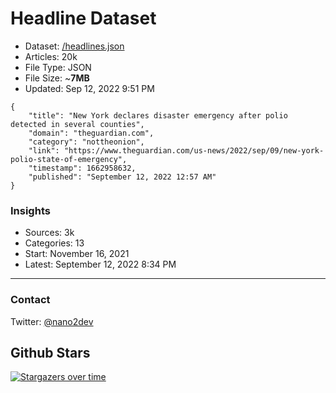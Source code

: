 # Headline Dataset

- Dataset: [/headlines.json](https://raw.githubusercontent.com/fwd/news/master/headlines.json) 
- Articles: 20k
- File Type: JSON
- File Size: ~**7MB**
- Updated: Sep 12, 2022 9:51 PM

```
{
    "title": "New York declares disaster emergency after polio detected in several counties",
    "domain": "theguardian.com",
    "category": "nottheonion",
    "link": "https://www.theguardian.com/us-news/2022/sep/09/new-york-polio-state-of-emergency",
    "timestamp": 1662958632,
    "published": "September 12, 2022 12:57 AM"
}
```

### Insights

- Sources: 3k
- Categories: 13
- Start: November 16, 2021
- Latest: September 12, 2022 8:34 PM

---

### Contact 

Twitter: [@nano2dev](https://twitter.com/nano2dev)

## Github Stars

[![Stargazers over time](https://starchart.cc/fwd/news.svg)](https://starchart.cc/fwd/news)
